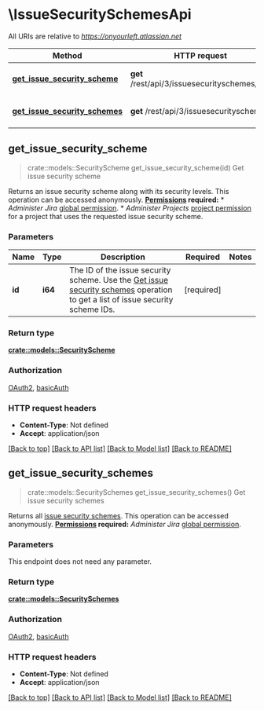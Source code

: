 # \IssueSecuritySchemesApi

All URIs are relative to *https://onyourleft.atlassian.net*

Method | HTTP request | Description
------------- | ------------- | -------------
[**get_issue_security_scheme**](IssueSecuritySchemesApi.md#get_issue_security_scheme) | **get** /rest/api/3/issuesecurityschemes/{id} | Get issue security scheme
[**get_issue_security_schemes**](IssueSecuritySchemesApi.md#get_issue_security_schemes) | **get** /rest/api/3/issuesecurityschemes | Get issue security schemes



## get_issue_security_scheme

> crate::models::SecurityScheme get_issue_security_scheme(id)
Get issue security scheme

Returns an issue security scheme along with its security levels.  This operation can be accessed anonymously.  **[Permissions](#permissions) required:**   *  *Administer Jira* [global permission](https://confluence.atlassian.com/x/x4dKLg).  *  *Administer Projects* [project permission](https://confluence.atlassian.com/x/yodKLg) for a project that uses the requested issue security scheme.

### Parameters


Name | Type | Description  | Required | Notes
------------- | ------------- | ------------- | ------------- | -------------
**id** | **i64** | The ID of the issue security scheme. Use the [Get issue security schemes](#api-rest-api-3-issuesecurityschemes-get) operation to get a list of issue security scheme IDs. | [required] |

### Return type

[**crate::models::SecurityScheme**](SecurityScheme.md)

### Authorization

[OAuth2](../README.md#OAuth2), [basicAuth](../README.md#basicAuth)

### HTTP request headers

- **Content-Type**: Not defined
- **Accept**: application/json

[[Back to top]](#) [[Back to API list]](../README.md#documentation-for-api-endpoints) [[Back to Model list]](../README.md#documentation-for-models) [[Back to README]](../README.md)


## get_issue_security_schemes

> crate::models::SecuritySchemes get_issue_security_schemes()
Get issue security schemes

Returns all [issue security schemes](https://confluence.atlassian.com/x/J4lKLg).  This operation can be accessed anonymously.  **[Permissions](#permissions) required:** *Administer Jira* [global permission](https://confluence.atlassian.com/x/x4dKLg).

### Parameters

This endpoint does not need any parameter.

### Return type

[**crate::models::SecuritySchemes**](SecuritySchemes.md)

### Authorization

[OAuth2](../README.md#OAuth2), [basicAuth](../README.md#basicAuth)

### HTTP request headers

- **Content-Type**: Not defined
- **Accept**: application/json

[[Back to top]](#) [[Back to API list]](../README.md#documentation-for-api-endpoints) [[Back to Model list]](../README.md#documentation-for-models) [[Back to README]](../README.md)

